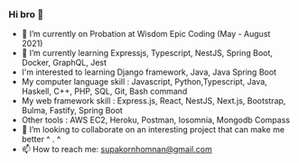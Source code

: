 ### Hi bro 👋

- 🔭 I’m currently on Probation at Wisdom Epic Coding (May - August 2021)
- 🌱 I’m currently learning Expressjs, Typescript, NestJS, Spring Boot, Docker, GraphQL, Jest
- I'm interested to learning Django framework, Java, Java Spring Boot
- My computer language skill : Javascript, Python,Typescript, Java, Haskell, C++, PHP, SQL, Git, Bash command
- My web framework skill : Express.js, React, NestJS, Next.js, Bootstrap, Bulma, Fastify, Spring Boot
- Other tools : AWS EC2, Heroku, Postman, Iosomnia, Mongodb Compass 
- 👯 I’m looking to collaborate on an interesting project that can make me better ^ . ^
- 📫 How to reach me: supakornhomnan@gmail.com




